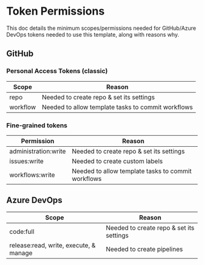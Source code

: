 # Token Permissions

This doc details the minimum scopes/permissions needed for GitHub/Azure DevOps tokens needed to use this template, along with reasons why.

## GitHub

### Personal Access Tokens (classic)

**Scope** | **Reason**
---|---
repo | Needed to create repo & set its settings
workflow | Needed to allow template tasks to commit workflows

### Fine-grained tokens

**Permission** | **Reason**
---|---
administration:write | Needed to create repo & set its settings
issues:write | Needed to create custom labels
workflows:write | Needed to allow template tasks to commit workflows

## Azure DevOps

**Scope** | **Reason**
---|---
code:full | Needed to create repo & set its settings
release:read, write, execute, & manage | Needed to create pipelines